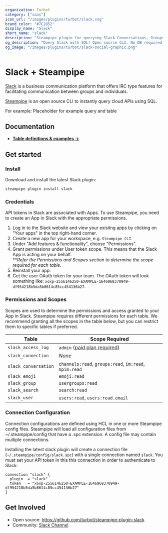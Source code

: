 ```yaml
---
organization: Turbot
category: ["saas"]
icon_url: "/images/plugins/turbot/slack.svg"
brand_color: "#7C2852"
display_name: "Slack"
short_name: "slack"
description: "Steampipe plugin for querying Slack Conversations, Groups, Users, and other resources."
og_description: "Query Slack with SQL! Open source CLI. No DB required."
og_image: "/images/plugins/turbot/slack-social-graphic.png"
---
```


# Slack + Steampipe

[Slack](https://slack.com/) is a business communication platform that offers IRC type features for facilitating communication between groups and individuals.

[Steampipe](https://steampipe.io) is an open source CLI to instantly query cloud APIs using SQL.

For example:
Placeholder for example query and table

## Documentation

- **[Table definitions & examples →](https://hub.steampipe.io/plugins/turbot/slack/tables)**

## Get started

### Install

Download and install the latest Slack plugin:

```bash
steampipe plugin install slack
```

### Credentials

API tokens in Slack are associated with Apps. To use Steampipe, you need to create an App in Slack with the appropriate permissions.

1. Log in to the Slack website and view your exisitng apps by clicking on "Your apps" in the top right-hand corner.
2. Create a new app for your workspace, e.g. `Steampipe CLI`.
3. Under "Add features & functionality", choose "Permissions".
4. Grant permissions under User token scope. This means that the Slack App is acting on your behalf. </br> **_Refer the Permissions and Scopes section to determine the scope required for each table._
6. Reinstall your app.
7. Get the user OAuth token for your team. The OAuth token will look something like: `xoxp-2556146250-EXAMPLE-1646968370949-df954218b5da5b8614c85cc454136b27`.

### Permissions and Scopes

Scopes are used to determine the permissions and access granted to your App in Slack.
Steampipe requires different permissions for each table. We recommend granting all
the scopes in the table below, but you can restrict them to specific tables if
preferred.

| Table                | Scope Required                                                                                                   |
| -------------------- | ---------------------------------------------------------------------------------------------------------------- |
| `slack_access_log`   | `admin` ([paid plan required](https://slack.com/help/articles/360002084807-View-Access-Logs-for-your-workspace)) |
| `slack_connection`   | _None_                                                                                                           |
| `slack_conversation` | `channels:read`, `groups:read`, `im:read`, `mpim:read`                                                           |
| `slack_emoji`        | `emoji:read`                                                                                                     |
| `slack_group`        | `usergroups:read`                                                                                                |
| `slack_search`       | `search:read`                                                                                                    |
| `slack_user`         | `users:read`, `users:read.email`                                                                                 |

### Connection Configuration

Connection configurations are defined using HCL in one or more Steampipe config files. Steampipe will load all configuration files from ~/.steampipe/config that have a .spc extension. A config file may contain multiple connections.

Installing the latest slack plugin will create a connection file (`~/.steampipe/config/slack.spc`) with a single connection named `slack`. You must set your API token in this this connection in order to authenticate to Slack:

  ```hcl
  connection "slack" {
    plugin  = "slack"
    token   = "xoxp-2556146250-EXAMPLE-1646968370949-df954218b5da5b8614c85cc454136b27"
  }
  ```

## Get Involved

* Open source: https://github.com/turbot/steampipe-plugin-slack
* Community: [Slack Channel](https://join.slack.com/t/steampipe/shared_invite/zt-oij778tv-lYyRTWOTMQYBVAbtPSWs3g)

